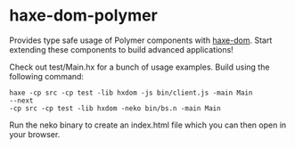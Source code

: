 haxe-dom-polymer
================

Provides type safe usage of Polymer components with [haxe-dom](https://github.com/Blank101/haxe-dom). Start extending these components to build advanced applications!

Check out test/Main.hx for a bunch of usage examples. Build using the following command:

	haxe -cp src -cp test -lib hxdom -js bin/client.js -main Main
	--next
	-cp src -cp test -lib hxdom -neko bin/bs.n -main Main

Run the neko binary to create an index.html file which you can then open in your browser.